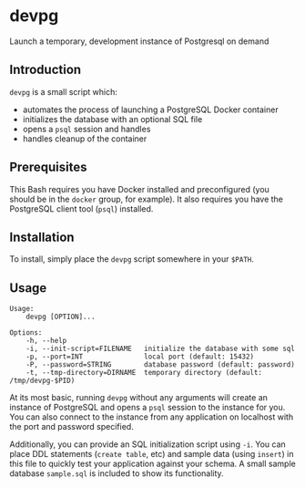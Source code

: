 # devpg

Launch a temporary, development instance of Postgresql on demand

## Introduction

`devpg` is a small script which:
* automates the process of launching a PostgreSQL Docker container
* initializes the database with an optional SQL file
* opens a `psql` session and handles 
* handles cleanup of the container 

## Prerequisites

This Bash requires you have Docker installed and preconfigured (you should be in the `docker` group, for example). 
It also requires you have the PostgreSQL client tool (`psql`) installed. 

## Installation

To install, simply place the `devpg` script somewhere in your `$PATH`.

## Usage

    Usage:
        devpg [OPTION]...

    Options:
        -h, --help
        -i, --init-script=FILENAME   initialize the database with some sql
        -p, --port=INT               local port (default: 15432)
        -P, --password=STRING        database password (default: password)
        -t, --tmp-directory=DIRNAME  temporary directory (default: /tmp/devpg-$PID)

At its most basic, running `devpg` without any arguments will create an instance of PostgreSQL and opens a `psql` session to the instance for you.
You can also connect to the instance from any application on localhost with the port and password specified. 

Additionally, you can provide an SQL initialization script using `-i`. 
You can place DDL statements (`create table`, etc) and sample data (using `insert`) in this file to quickly test your application against your schema. 
A small sample database `sample.sql` is included to show its functionality.
